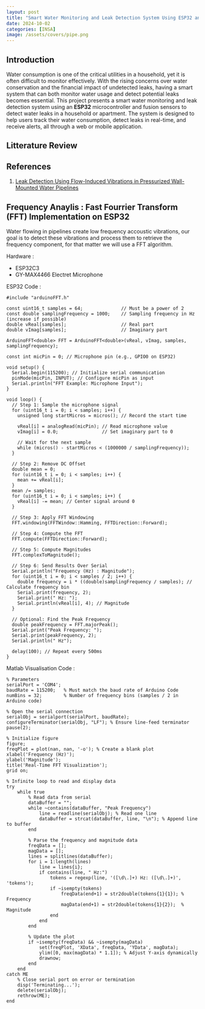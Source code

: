 ```yaml
---
layout: post
title: "Smart Water Monitoring and Leak Detection System Using ESP32 and Fusion Sensors (IMU and Sound)"
date: 2024-10-02
categories: [INSA]
image: /assets/covers/pipe.png
---
```


## Introduction

Water consumption is one of the critical utilities in a household, yet it is often difficult to monitor effectively. With the rising concerns over water conservation and the financial impact of undetected leaks, having a smart system that can both monitor water usage and detect potential leaks becomes essential. This project presents a smart water monitoring and leak detection system using an **ESP32** microcontroller and fusion sensors to detect water leaks in a household or apartment. The system is designed to help users track their water consumption, detect leaks in real-time, and receive alerts, all through a web or mobile application.

## Litterature Review


## References

1. [Leak Detection Using Flow-Induced Vibrations in Pressurized Wall-Mounted Water Pipelines](https://ieeexplore.ieee.org/stamp/stamp.jsp?arnumber=9229405)


## Frequency Anaylis : Fast Fourrier Transform (FFT) Implementation on ESP32

Water flowing in pipelines create low frequency accoustic vibrations, our goal is to detect these vibrations and process them to retrieve the frequency component, for that matter we will use a FFT algorithm.

Hardware :
- ESP32C3
- GY-MAX4466 Electret Microphone


ESP32 Code :
```
#include "arduinoFFT.h"

const uint16_t samples = 64;              // Must be a power of 2
const double samplingFrequency = 1000;    // Sampling frequency in Hz (increase if possible)
double vReal[samples];                    // Real part
double vImag[samples];                    // Imaginary part

ArduinoFFT<double> FFT = ArduinoFFT<double>(vReal, vImag, samples, samplingFrequency);

const int micPin = 0; // Microphone pin (e.g., GPIO0 on ESP32)

void setup() {
  Serial.begin(115200); // Initialize serial communication
  pinMode(micPin, INPUT); // Configure micPin as input
  Serial.println("FFT Example: Microphone Input");
}

void loop() {
  // Step 1: Sample the microphone signal
  for (uint16_t i = 0; i < samples; i++) {
    unsigned long startMicros = micros(); // Record the start time

    vReal[i] = analogRead(micPin); // Read microphone value
    vImag[i] = 0.0;                // Set imaginary part to 0

    // Wait for the next sample
    while (micros() - startMicros < (1000000 / samplingFrequency));
  }

  // Step 2: Remove DC Offset
  double mean = 0;
  for (uint16_t i = 0; i < samples; i++) {
    mean += vReal[i];
  }
  mean /= samples;
  for (uint16_t i = 0; i < samples; i++) {
    vReal[i] -= mean; // Center signal around 0
  }

  // Step 3: Apply FFT Windowing
  FFT.windowing(FFTWindow::Hamming, FFTDirection::Forward);

  // Step 4: Compute the FFT
  FFT.compute(FFTDirection::Forward);

  // Step 5: Compute Magnitudes
  FFT.complexToMagnitude();

  // Step 6: Send Results Over Serial
  Serial.println("Frequency (Hz) : Magnitude");
  for (uint16_t i = 0; i < samples / 2; i++) {
    double frequency = i * ((double)samplingFrequency / samples); // Calculate frequency bin
    Serial.print(frequency, 2);
    Serial.print(" Hz: ");
    Serial.println(vReal[i], 4); // Magnitude
  }

  // Optional: Find the Peak Frequency
  double peakFrequency = FFT.majorPeak();
  Serial.print("Peak Frequency: ");
  Serial.print(peakFrequency, 2);
  Serial.println(" Hz");

  delay(100); // Repeat every 500ms
}
```

Matlab Visualisation Code :
```
% Parameters
serialPort = 'COM4';
baudRate = 115200;   % Must match the baud rate of Arduino Code
numBins = 32;        % Number of frequency bins (samples / 2 in Arduino code)

% Open the serial connection
serialObj = serialport(serialPort, baudRate);
configureTerminator(serialObj, "LF"); % Ensure line-feed terminator
pause(2);

% Initialize figure
figure;
freqPlot = plot(nan, nan, '-o'); % Create a blank plot
xlabel('Frequency (Hz)');
ylabel('Magnitude');
title('Real-Time FFT Visualization');
grid on;

% Infinite loop to read and display data
try
    while true
        % Read data from serial
        dataBuffer = "";
        while ~contains(dataBuffer, "Peak Frequency")
            line = readline(serialObj); % Read one line
            dataBuffer = strcat(dataBuffer, line, "\n"); % Append line to buffer
        end

        % Parse the frequency and magnitude data
        freqData = [];
        magData = [];
        lines = splitlines(dataBuffer);
        for i = 1:length(lines)
            line = lines{i};
            if contains(line, " Hz:")
                tokens = regexp(line, '([\d\.]+) Hz: ([\d\.]+)', 'tokens');
                if ~isempty(tokens)
                    freqData(end+1) = str2double(tokens{1}{1}); % Frequency
                    magData(end+1) = str2double(tokens{1}{2});  % Magnitude
                end
            end
        end

        % Update the plot
        if ~isempty(freqData) && ~isempty(magData)
            set(freqPlot, 'XData', freqData, 'YData', magData);
            ylim([0, max(magData) * 1.1]); % Adjust Y-axis dynamically
            drawnow;
        end
    end
catch ME
    % Close serial port on error or termination
    disp('Terminating...');
    delete(serialObj);
    rethrow(ME);
end
```
